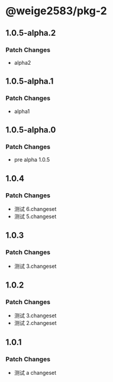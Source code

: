 # @weige2583/pkg-2

## 1.0.5-alpha.2

### Patch Changes

- alpha2

## 1.0.5-alpha.1

### Patch Changes

- alpha1

## 1.0.5-alpha.0

### Patch Changes

- pre alpha 1.0.5

## 1.0.4

### Patch Changes

- 测试 6.changeset
- 测试 5.changeset

## 1.0.3

### Patch Changes

- 测试 3.changeset

## 1.0.2

### Patch Changes

- 测试 3.changeset
- 测试 2.changeset

## 1.0.1

### Patch Changes

- 测试 a changeset
